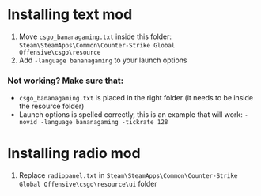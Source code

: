 # Installing text mod

1. Move `csgo_bananagaming.txt` inside this folder: `Steam\SteamApps\Common\Counter-Strike Global Offensive\csgo\resource`
2. Add `-language bananagaming` to your launch options

### Not working? Make sure that:
- `csgo_bananagaming.txt` is placed in the right folder (it needs to be inside the resource folder)
- Launch options is spelled correctly, this is an example that will work: `-novid -language bananagaming -tickrate 128`

# Installing radio mod
1. Replace `radiopanel.txt` in  `Steam\SteamApps\Common\Counter-Strike Global Offensive\csgo\resource\ui` folder
